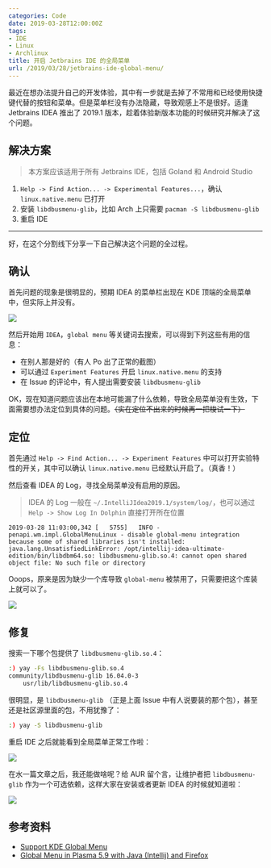 ```yaml
---
categories: Code
date: 2019-03-28T12:00:00Z
tags:
- IDE
- Linux
- Archlinux
title: 开启 Jetbrains IDE 的全局菜单
url: /2019/03/28/jetbrains-ide-global-menu/
---
```


最近在想办法提升自己的开发体验，其中有一步就是去掉了不常用和已经使用快捷键代替的按钮和菜单。但是菜单栏没有办法隐藏，导致观感上不是很好。适逢 Jetbrains IDEA 推出了 2019.1 版本，趁着体验新版本功能的时候研究并解决了这个问题。

<!--more-->

## 解决方案

> 本方案应该适用于所有 Jetbrains IDE，包括 Goland 和 Android Studio

1. `Help -> Find Action... -> Experimental Features...`，确认 `linux.native.menu` 已打开
2. 安装 `libdbusmenu-glib`，比如 Arch 上只需要 `pacman -S libdbusmenu-glib`
3. 重启 IDE

---

好，在这个分割线下分享一下自己解决这个问题的全过程。

## 确认

首先问题的现象是很明显的，预期 IDEA 的菜单栏出现在 KDE 顶端的全局菜单中，但实际上并没有。

![](bug.png)

然后开始用 `IDEA`，`global menu` 等关键词去搜索，可以得到下列这些有用的信息：

- 在别人那是好的（有人 Po 出了正常的截图）
- 可以通过 `Experiment Features` 开启 `linux.native.menu` 的支持
- 在 Issue 的评论中，有人提出需要安装 `libdbusmenu-glib`

OK，现在知道问题应该出在本地可能漏了什么依赖，导致全局菜单没有生效，下面需要想办法定位到具体的问题。~~（实在定位不出来的时候再一把梭试一下）~~

## 定位

首先通过 `Help -> Find Action... -> Experiment Features` 中可以打开实验特性的开关，其中可以确认 `linux.native.menu` 已经默认开启了。（真香！）

然后查看 IDEA 的 Log，寻找全局菜单没有启用的原因。

> IDEA 的 Log 一般在 `~/.IntelliJIdea2019.1/system/log/`，也可以通过 `Help -> Show Log In Dolphin` 直接打开所在位置

```
2019-03-28 11:03:00,342 [   5755]   INFO - penapi.wm.impl.GlobalMenuLinux - disable global-menu integration because some of shared libraries isn't installed: java.lang.UnsatisfiedLinkError: /opt/intellij-idea-ultimate-edition/bin/libdbm64.so: libdbusmenu-glib.so.4: cannot open shared object file: No such file or directory
```

Ooops，原来是因为缺少一个库导致 `global-menu` 被禁用了，只需要把这个库装上就可以了。

![](happy.png)

## 修复

搜索一下哪个包提供了 `libdbusmenu-glib.so.4`：

```bash
:) yay -Fs libdbusmenu-glib.so.4
community/libdbusmenu-glib 16.04.0-3
    usr/lib/libdbusmenu-glib.so.4
```

很明显，是 `libdbusmenu-glib` （正是上面 Issue 中有人说要装的那个包），甚至还是社区源里面的包，不用犹豫了：

```bash
:) yay -S libdbusmenu-glib
```

重启 IDE 之后就能看到全局菜单正常工作啦：

![](fixed.png)

在水一篇文章之后，我还能做啥呢？给 AUR 留个言，让维护者把 `libdbusmenu-glib` 作为一个可选依赖，这样大家在安装或者更新 IDEA 的时候就知道啦：

![](comment.png)

## 参考资料

- [Support KDE Global Menu](https://youtrack.jetbrains.com/issue/IDEA-169904)
- [Global Menu in Plasma 5.9 with Java (Intellij) and Firefox](https://www.reddit.com/r/kde/comments/67mnfq/global_menu_in_plasma_59_with_java_intellij_and/)
